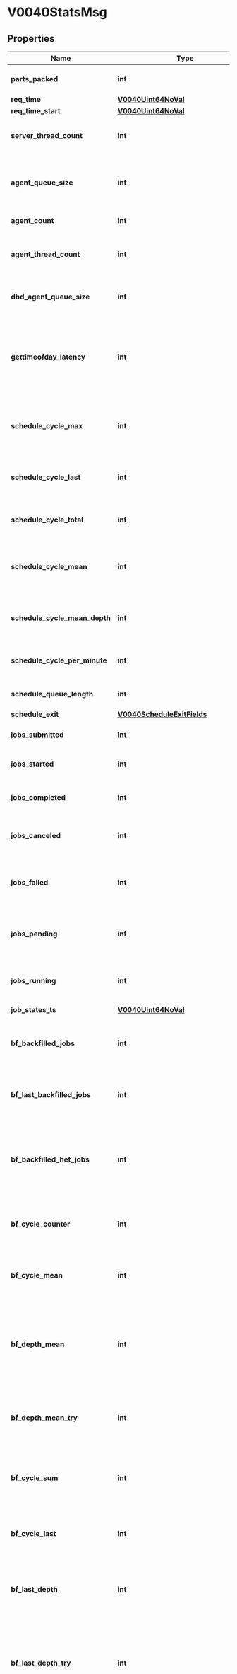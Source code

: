 # V0040StatsMsg


## Properties

Name | Type | Description | Notes
------------ | ------------- | ------------- | -------------
**parts_packed** | **int** | Zero if only RPC statistic included | [optional]
**req_time** | [**V0040Uint64NoVal**](V0040Uint64NoVal.md) |  | [optional]
**req_time_start** | [**V0040Uint64NoVal**](V0040Uint64NoVal.md) |  | [optional]
**server_thread_count** | **int** | Number of current active slurmctld threads | [optional]
**agent_queue_size** | **int** | Number of enqueued outgoing RPC requests in an internal retry list | [optional]
**agent_count** | **int** | Number of agent threads | [optional]
**agent_thread_count** | **int** | Total number of active threads created by all agent threads | [optional]
**dbd_agent_queue_size** | **int** | Number of messages for SlurmDBD that are queued | [optional]
**gettimeofday_latency** | **int** | Latency of 1000 calls to the gettimeofday() syscall in microseconds, as measured at controller startup | [optional]
**schedule_cycle_max** | **int** | Max time of any scheduling cycle in microseconds since last reset | [optional]
**schedule_cycle_last** | **int** | Time in microseconds for last scheduling cycle | [optional]
**schedule_cycle_total** | **int** | Number of scheduling cycles since last reset | [optional]
**schedule_cycle_mean** | **int** | Mean time in microseconds for all scheduling cycles since last reset | [optional]
**schedule_cycle_mean_depth** | **int** | Mean of the number of jobs processed in a scheduling cycle | [optional]
**schedule_cycle_per_minute** | **int** | Number of scheduling executions per minute | [optional]
**schedule_queue_length** | **int** | Number of jobs pending in queue | [optional]
**schedule_exit** | [**V0040ScheduleExitFields**](V0040ScheduleExitFields.md) |  | [optional]
**jobs_submitted** | **int** | Number of jobs submitted since last reset | [optional]
**jobs_started** | **int** | Number of jobs started since last reset | [optional]
**jobs_completed** | **int** | Number of jobs completed since last reset | [optional]
**jobs_canceled** | **int** | Number of jobs canceled since the last reset | [optional]
**jobs_failed** | **int** | Number of jobs failed due to slurmd or other internal issues since last reset | [optional]
**jobs_pending** | **int** | Number of jobs pending at the time of listed in job_state_ts | [optional]
**jobs_running** | **int** | Number of jobs running at the time of listed in job_state_ts | [optional]
**job_states_ts** | [**V0040Uint64NoVal**](V0040Uint64NoVal.md) |  | [optional]
**bf_backfilled_jobs** | **int** | Number of jobs started through backfilling since last slurm start | [optional]
**bf_last_backfilled_jobs** | **int** | Number of jobs started through backfilling since last reset | [optional]
**bf_backfilled_het_jobs** | **int** | Number of heterogeneous job components started through backfilling since last Slurm start | [optional]
**bf_cycle_counter** | **int** | Number of backfill scheduling cycles since last reset | [optional]
**bf_cycle_mean** | **int** | Mean time in microseconds of backfilling scheduling cycles since last reset | [optional]
**bf_depth_mean** | **int** | Mean number of eligible to run jobs processed during all backfilling scheduling cycles since last reset | [optional]
**bf_depth_mean_try** | **int** | The subset of Depth Mean that the backfill scheduler attempted to schedule | [optional]
**bf_cycle_sum** | **int** | Total time in microseconds of backfilling scheduling cycles since last reset | [optional]
**bf_cycle_last** | **int** | Execution time in microseconds of last backfill scheduling cycle | [optional]
**bf_last_depth** | **int** | Number of processed jobs during last backfilling scheduling cycle | [optional]
**bf_last_depth_try** | **int** | Number of processed jobs during last backfilling scheduling cycle that had a chance to start using available resources | [optional]
**bf_depth_sum** | **int** | Total number of jobs processed during all backfilling scheduling cycles since last reset | [optional]
**bf_depth_try_sum** | **int** | Subset of bf_depth_sum that the backfill scheduler attempted to schedule | [optional]
**bf_queue_len** | **int** | Number of jobs pending to be processed by backfilling algorithm | [optional]
**bf_queue_len_mean** | **int** | Mean number of jobs pending to be processed by backfilling algorithm | [optional]
**bf_queue_len_sum** | **int** | Total number of jobs pending to be processed by backfilling algorithm since last reset | [optional]
**bf_table_size** | **int** | Number of different time slots tested by the backfill scheduler in its last iteration | [optional]
**bf_table_size_mean** | **int** | Mean number of different time slots tested by the backfill scheduler | [optional]
**bf_when_last_cycle** | [**V0040Uint64NoVal**](V0040Uint64NoVal.md) |  | [optional]
**bf_active** | **bool** | Backfill scheduler currently running | [optional]
**bf_exit** | [**V0040BfExitFields**](V0040BfExitFields.md) |  | [optional]
**rpcs_by_message_type** | [**List[V0040StatsMsgRpcsByTypeInner]**](V0040StatsMsgRpcsByTypeInner.md) | RPCs by message type | [optional]
**rpcs_by_user** | [**List[V0040StatsMsgRpcsByUserInner]**](V0040StatsMsgRpcsByUserInner.md) | RPCs by user | [optional]

## Example

```python
from slurmrestpy.models.v0040_stats_msg import V0040StatsMsg

# TODO update the JSON string below
json = "{}"
# create an instance of V0040StatsMsg from a JSON string
v0040_stats_msg_instance = V0040StatsMsg.from_json(json)
# print the JSON string representation of the object
print(V0040StatsMsg.to_json())

# convert the object into a dict
v0040_stats_msg_dict = v0040_stats_msg_instance.to_dict()
# create an instance of V0040StatsMsg from a dict
v0040_stats_msg_from_dict = V0040StatsMsg.from_dict(v0040_stats_msg_dict)
```
[[Back to Model list]](../README.md#documentation-for-models) [[Back to API list]](../README.md#documentation-for-api-endpoints) [[Back to README]](../README.md)



